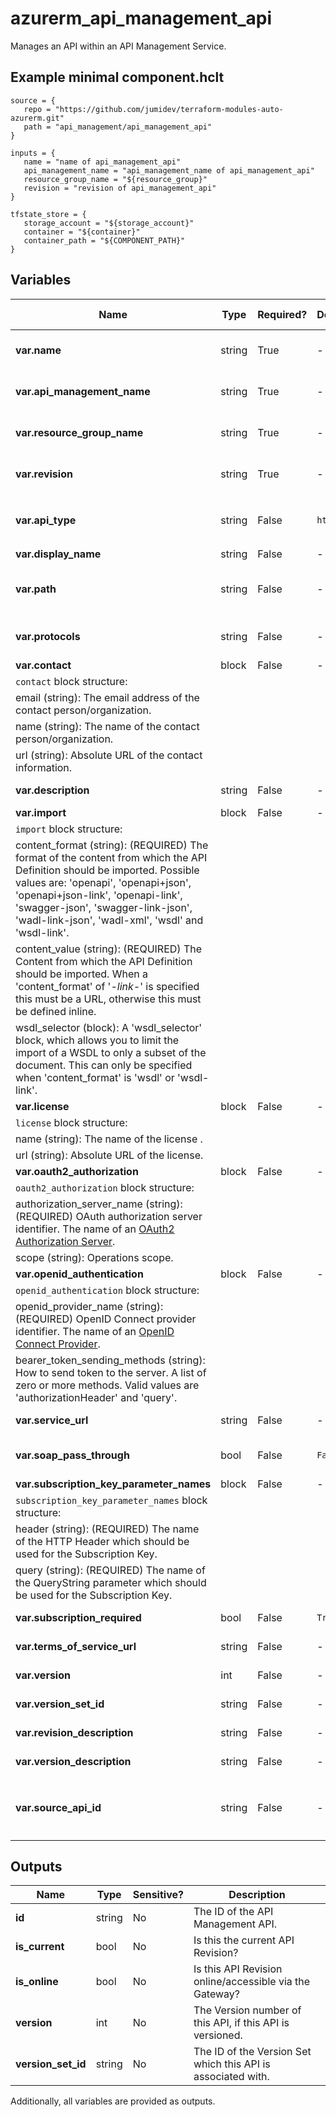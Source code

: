 # azurerm_api_management_api

Manages an API within an API Management Service.

## Example minimal component.hclt

```hcl
source = {
   repo = "https://github.com/jumidev/terraform-modules-auto-azurerm.git" 
   path = "api_management/api_management_api" 
}

inputs = {
   name = "name of api_management_api" 
   api_management_name = "api_management_name of api_management_api" 
   resource_group_name = "${resource_group}" 
   revision = "revision of api_management_api" 
}

tfstate_store = {
   storage_account = "${storage_account}" 
   container = "${container}" 
   container_path = "${COMPONENT_PATH}" 
}

```

## Variables

| Name | Type | Required? |  Default  |  possible values |  Description |
| ---- | ---- | --------- |  ----------- | ----------- | ----------- |
| **var.name** | string | True | -  |  -  |  The name of the API Management API. Changing this forces a new resource to be created. | 
| **var.api_management_name** | string | True | -  |  -  |  The Name of the API Management Service where this API should be created. Changing this forces a new resource to be created. | 
| **var.resource_group_name** | string | True | -  |  -  |  The Name of the Resource Group where the API Management API exists. Changing this forces a new resource to be created. | 
| **var.revision** | string | True | -  |  -  |  The Revision which used for this API. Changing this forces a new resource to be created. | 
| **var.api_type** | string | False | `http`  |  `graphql`, `http`, `soap`, `websocket`  |  Type of API. Possible values are `graphql`, `http`, `soap`, and `websocket`. Defaults to `http`. | 
| **var.display_name** | string | False | -  |  -  |  The display name of the API. | 
| **var.path** | string | False | -  |  -  |  The Path for this API Management API, which is a relative URL which uniquely identifies this API and all of its resource paths within the API Management Service. | 
| **var.protocols** | string | False | -  |  `http`, `https`, `ws`, `wss`  |  A list of protocols the operations in this API can be invoked. Possible values are `http`, `https`, `ws`, and `wss`. | 
| **var.contact** | block | False | -  |  -  |  A `contact` block. | 
| `contact` block structure: || 
|   email (string): The email address of the contact person/organization. ||
|   name (string): The name of the contact person/organization. ||
|   url (string): Absolute URL of the contact information. ||
| **var.description** | string | False | -  |  -  |  A description of the API Management API, which may include HTML formatting tags. | 
| **var.import** | block | False | -  |  -  |  A `import` block. | 
| `import` block structure: || 
|   content_format (string): (REQUIRED) The format of the content from which the API Definition should be imported. Possible values are: 'openapi', 'openapi+json', 'openapi+json-link', 'openapi-link', 'swagger-json', 'swagger-link-json', 'wadl-link-json', 'wadl-xml', 'wsdl' and 'wsdl-link'. ||
|   content_value (string): (REQUIRED) The Content from which the API Definition should be imported. When a 'content_format' of '*-link-*' is specified this must be a URL, otherwise this must be defined inline. ||
|   wsdl_selector (block): A 'wsdl_selector' block, which allows you to limit the import of a WSDL to only a subset of the document. This can only be specified when 'content_format' is 'wsdl' or 'wsdl-link'. ||
| **var.license** | block | False | -  |  -  |  A `license` block. | 
| `license` block structure: || 
|   name (string): The name of the license . ||
|   url (string): Absolute URL of the license. ||
| **var.oauth2_authorization** | block | False | -  |  -  |  An `oauth2_authorization` block. | 
| `oauth2_authorization` block structure: || 
|   authorization_server_name (string): (REQUIRED) OAuth authorization server identifier. The name of an [OAuth2 Authorization Server](https://www.terraform.io/docs/providers/azurerm/r/api_management_authorization_server.html). ||
|   scope (string): Operations scope. ||
| **var.openid_authentication** | block | False | -  |  -  |  An `openid_authentication` block. | 
| `openid_authentication` block structure: || 
|   openid_provider_name (string): (REQUIRED) OpenID Connect provider identifier. The name of an [OpenID Connect Provider](https://www.terraform.io/docs/providers/azurerm/r/api_management_openid_connect_provider.html). ||
|   bearer_token_sending_methods (string): How to send token to the server. A list of zero or more methods. Valid values are 'authorizationHeader' and 'query'. ||
| **var.service_url** | string | False | -  |  -  |  Absolute URL of the backend service implementing this API. | 
| **var.soap_pass_through** | bool | False | `False`  |  -  |  Should this API expose a SOAP frontend, rather than a HTTP frontend? Defaults to `false`. | 
| **var.subscription_key_parameter_names** | block | False | -  |  -  |  A `subscription_key_parameter_names` block. | 
| `subscription_key_parameter_names` block structure: || 
|   header (string): (REQUIRED) The name of the HTTP Header which should be used for the Subscription Key. ||
|   query (string): (REQUIRED) The name of the QueryString parameter which should be used for the Subscription Key. ||
| **var.subscription_required** | bool | False | `True`  |  -  |  Should this API require a subscription key? Defaults to `true`. | 
| **var.terms_of_service_url** | string | False | -  |  -  |  Absolute URL of the Terms of Service for the API. | 
| **var.version** | int | False | -  |  -  |  The Version number of this API, if this API is versioned. | 
| **var.version_set_id** | string | False | -  |  -  |  The ID of the Version Set which this API is associated with. | 
| **var.revision_description** | string | False | -  |  -  |  The description of the API Revision of the API Management API. | 
| **var.version_description** | string | False | -  |  -  |  The description of the API Version of the API Management API. | 
| **var.source_api_id** | string | False | -  |  -  |  The API id of the source API, which could be in format `azurerm_api_management_api.example.id` or in format `azurerm_api_management_api.example.id;rev=1` | 



## Outputs

| Name | Type | Sensitive? | Description |
| ---- | ---- | --------- | --------- |
| **id** | string | No  | The ID of the API Management API. | 
| **is_current** | bool | No  | Is this the current API Revision? | 
| **is_online** | bool | No  | Is this API Revision online/accessible via the Gateway? | 
| **version** | int | No  | The Version number of this API, if this API is versioned. | 
| **version_set_id** | string | No  | The ID of the Version Set which this API is associated with. | 

Additionally, all variables are provided as outputs.
